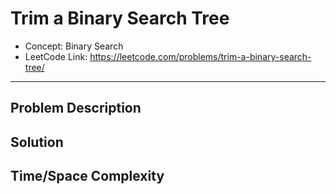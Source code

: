 # Trim a Binary Search Tree

- Concept: Binary Search
- LeetCode Link: https://leetcode.com/problems/trim-a-binary-search-tree/

---

## Problem Description

## Solution

## Time/Space Complexity

